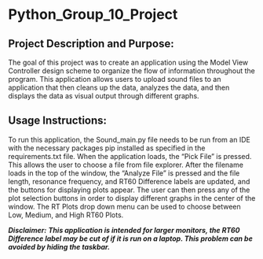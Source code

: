 # Python_Group_10_Project
## Project Description and Purpose:

The goal of this project was to create an application using the Model View Controller 
design scheme to organize the flow of information throughout the program. This application allows users to 
upload sound files to an application 
that then cleans up the data, analyzes the data, and then displays the data as visual output through different graphs. 

## Usage Instructions: 

To run this application, the Sound_main.py file needs to be run from an IDE with
 the necessary packages pip installed as specified in the requirements.txt file. 
When the application loads, the “Pick File” is pressed. This allows the user to 
choose a file from file explorer. After the filename loads in the top of the window, the “Analyze File” is 
pressed and the file length, resonance frequency, and RT60 Difference labels are updated, and the buttons for displaying plots appear. 
The user can then press any of the plot selection buttons in order to display different graphs in the center of the window. 
The RT Plots drop down menu can be used to choose between Low, Medium, and High RT60 Plots.

***Disclaimer:***
***This application is intended for larger monitors, the RT60 Difference label may be cut of if it is run on a laptop. This problem can be avoided by hiding the taskbar.***
